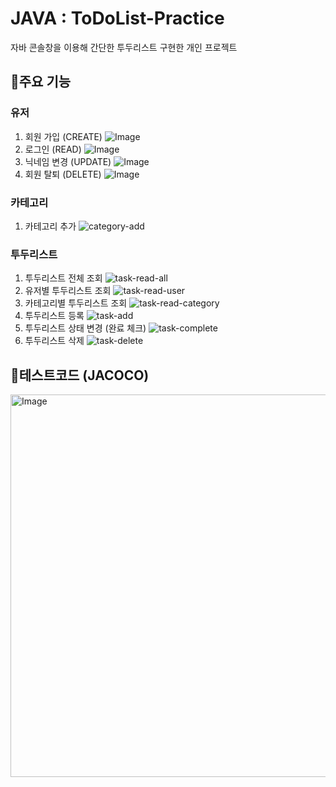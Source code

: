 # JAVA : ToDoList-Practice
자바 콘솔창을 이용해 간단한 투두리스트 구현한 개인 프로젝트

## 📍주요 기능
### 유저
1. 회원 가입 (CREATE)
   ![Image](https://github.com/user-attachments/assets/c6c8634f-e32c-4169-a9ea-f4d7d05cfea6)
2. 로그인 (READ)
   ![Image](https://github.com/user-attachments/assets/e29fe53a-2683-4bd5-9423-d0259aed65c8)
3. 닉네임 변경 (UPDATE)
   ![Image](https://github.com/user-attachments/assets/7b89f2c6-d8c6-415f-9316-c3a82b7b8d4b)
4. 회원 탈퇴 (DELETE)
   ![Image](https://github.com/user-attachments/assets/893a678a-d09a-4c29-813e-5a505d76f19a)

### 카테고리
1. 카테고리 추가
   ![category-add](https://github.com/user-attachments/assets/427f610e-8ee8-4fa9-b90d-41c15d50dc69)

### 투두리스트
1. 투두리스트 전체 조회
   ![task-read-all](https://github.com/user-attachments/assets/cbb6e729-d847-4fb4-a1f8-7263d304fa0b)
2. 유저별 투두리스트 조회
   ![task-read-user](https://github.com/user-attachments/assets/0e7df4fe-7985-499b-a7f2-55356ec4d92d)
3. 카테고리별 투두리스트 조회
   ![task-read-category](https://github.com/user-attachments/assets/d307533d-6df9-4c2b-bb0f-d372899f1bc0)
4. 투두리스트 등록
   ![task-add](https://github.com/user-attachments/assets/8d7386bf-5dec-41f8-8cab-57c93f4d45a2)
5. 투두리스트 상태 변경 (완료 체크)
   ![task-complete](https://github.com/user-attachments/assets/6fd79702-2802-4e9c-9b3c-03ebf7903ad3)
6. 투두리스트 삭제
   ![task-delete](https://github.com/user-attachments/assets/aa9c55de-5502-4ac2-ac80-a75cd9769708)

## 📍테스트코드 (JACOCO)
<img width="612" alt="Image" src="https://github.com/user-attachments/assets/e425ff6c-6893-448f-a2dd-33df46d8d28f" />
